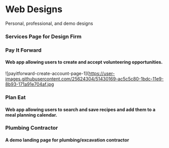 # Web Designs
Personal, professional, and demo designs

### Services Page for Design Firm


### Pay It Forward
#### Web app allowing users to create and accept volunteering opportunities.

![payitforward-create-account-page-1](https://user-images.githubusercontent.com/25624304/51430169-ac5c5c80-1bdc-11e9-8b93-171a91e704af.jpg

### Plan Eat
#### Web app allowing users to search and save recipes and add them to a meal planning calendar.

### Plumbing Contractor
#### A demo landing page for plumbing/excavation contractor 

